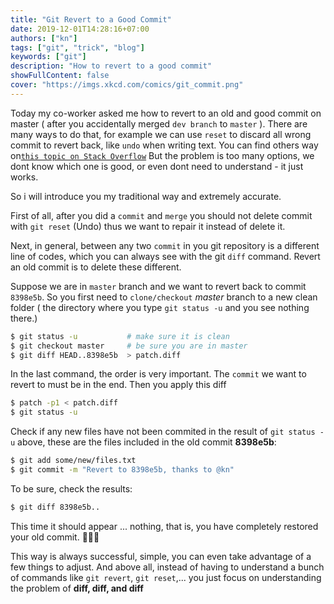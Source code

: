 ```yaml
---
title: "Git Revert to a Good Commit"
date: 2019-12-01T14:28:16+07:00
authors: ["kn"]
tags: ["git", "trick", "blog"]
keywords: ["git"]
description: "How to revert to a good commit"
showFullContent: false
cover: "https://imgs.xkcd.com/comics/git_commit.png"
---
```


Today my co-worker asked me how to revert to an old and good commit on master ( after you accidentally merged `dev branch` to `master` ).
There are many ways to do that, for example we can use `reset` to discard all wrong commit to revert back, like `undo` when writing text.
You can find others way on[`this topic on Stack Overflow`](https://stackoverflow.com/questions/4114095/how-do-i-revert-a-git-repository-to-a-previous-commit)
But the problem is too many options, we dont know which one is good, or even dont need to understand - it just works.

So i will introduce you my traditional way and extremely accurate.

First of all, after you did a `commit` and `merge` you should not delete commit with `git reset` (Undo) thus we want to repair it instead of delete it.

Next, in general, between any two `commit` in you git repository is a different line of codes, which you can always see with the git `diff` command.
Revert an old commit is to delete these different.

Suppose we are in `master` branch and we want to revert back to commit `8398e5b`.
So you first need to `clone/checkout` _master_ branch to a new clean folder ( the directory where you type `git status -u` and you see nothing there.)

```bash
$ git status -u           # make sure it is clean
$ git checkout master     # be sure you are in master
$ git diff HEAD..8398e5b  > patch.diff
```

In the last command, the order is very important.
The `commit` we want to revert to must be in the end.
Then you apply this diff

```bash
$ patch -p1 < patch.diff
$ git status -u
```

Check if any new files have not been commited in the result of `git status -u` above, these are the files included in the old commit **8398e5b**:

```bash
$ git add some/new/files.txt
$ git commit -m "Revert to 8398e5b, thanks to @kn"
```

To be sure, check the results:

```bash
$ git diff 8398e5b..
```

This time it should appear ... nothing, that is, you have completely restored your old commit. 🎉🎉🎉

This way is always successful, simple, you can even take advantage of a few things to adjust.
And above all, instead of having to understand a bunch of commands like `git revert`, `git reset`,... you just focus on understanding the problem of **diff, diff, and diff**
